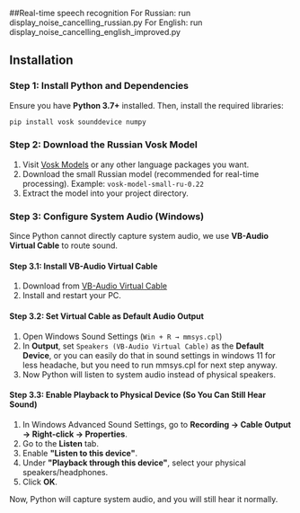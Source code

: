 ##Real-time speech recognition
For Russian: run display_noise_cancelling_russian.py
For English: run display_noise_cancelling_english_improved.py

## Installation

### Step 1: Install Python and Dependencies
Ensure you have **Python 3.7+** installed. Then, install the required libraries:

```bash
pip install vosk sounddevice numpy
```

### Step 2: Download the Russian Vosk Model
1. Visit [Vosk Models](https://alphacephei.com/vosk/models) or any other language packages you want.
2. Download the small Russian model (recommended for real-time processing). Example: `vosk-model-small-ru-0.22`
3. Extract the model into your project directory.

### Step 3: Configure System Audio (Windows)
Since Python cannot directly capture system audio, we use **VB-Audio Virtual Cable** to route sound.

#### Step 3.1: Install VB-Audio Virtual Cable
1. Download from [VB-Audio Virtual Cable](https://vb-audio.com/Cable/)
2. Install and restart your PC.

#### Step 3.2: Set Virtual Cable as Default Audio Output
1. Open Windows Sound Settings (`Win + R → mmsys.cpl`)
2. In **Output**, set `Speakers (VB-Audio Virtual Cable)` as the **Default Device**, or you can easily do that in sound settings in windows 11 for less headache, but you need to run mmsys.cpl for next step anyway.
3. Now Python will listen to system audio instead of physical speakers.

#### Step 3.3: Enable Playback to Physical Device (So You Can Still Hear Sound)
1. In Windows Advanced Sound Settings, go to **Recording → Cable Output → Right-click → Properties**.
2. Go to the **Listen** tab.
3. Enable **"Listen to this device"**.
4. Under **"Playback through this device"**, select your physical speakers/headphones.
5. Click **OK**.

Now, Python will capture system audio, and you will still hear it normally.
